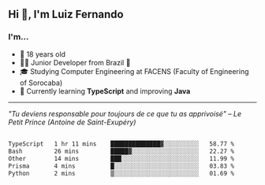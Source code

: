 <h2>Hi 👋, I'm Luiz Fernando</h2>

### I'm...
* 🤟 18 years old
* 👨‍💻 Junior Developer from Brazil 💚
* 🎓 Studying Computer Engineering at FACENS (Faculty of Engineering of Sorocaba)
* 🔭 Currently learning **TypeScript** and improving **Java**

---

_"Tu deviens responsable pour toujours de ce que tu as apprivoisé" – Le Petit Prince (Antoine de Saint-Exupéry)_

##

<!--START_SECTION:waka-->

```txt
TypeScript   1 hr 11 mins    ██████████████▓░░░░░░░░░░   58.77 %
Bash         26 mins         █████▓░░░░░░░░░░░░░░░░░░░   22.27 %
Other        14 mins         ███░░░░░░░░░░░░░░░░░░░░░░   11.99 %
Prisma       4 mins          █░░░░░░░░░░░░░░░░░░░░░░░░   03.83 %
Python       2 mins          ▒░░░░░░░░░░░░░░░░░░░░░░░░   01.69 %
```

<!--END_SECTION:waka-->
